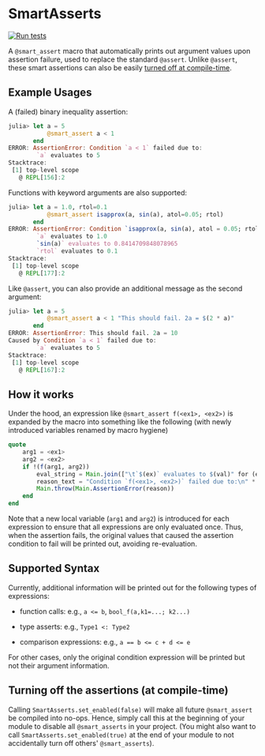 # SmartAsserts

[![Run tests](https://github.com/MrVPlusOne/SmartAsserts.jl/actions/workflows/test.yml/badge.svg)](https://github.com/MrVPlusOne/SmartAsserts.jl/actions/workflows/test.yml)


A `@smart_assert` macro that automatically prints out argument values upon assertion failure, used to replace the standard `@assert`. Unlike `@assert`, these smart assertions can also be easily [turned off at compile-time](https://github.com/MrVPlusOne/SmartAsserts.jl#turning-off-the-assertions-at-compile-time).

## Example Usages

A (failed) binary inequality assertion:
```julia
julia> let a = 5
           @smart_assert a < 1
       end
ERROR: AssertionError: Condition `a < 1` failed due to:
        `a` evaluates to 5
Stacktrace:
 [1] top-level scope
   @ REPL[156]:2
```

Functions with keyword arguments are also supported:
```julia
julia> let a = 1.0, rtol=0.1
           @smart_assert isapprox(a, sin(a), atol=0.05; rtol)
       end
ERROR: AssertionError: Condition `isapprox(a, sin(a), atol = 0.05; rtol)` failed due to:
        `a` evaluates to 1.0
        `sin(a)` evaluates to 0.8414709848078965
        `rtol` evaluates to 0.1
Stacktrace:
 [1] top-level scope
   @ REPL[177]:2
```

Like `@assert`, you can also provide an additional message as the second argument:
```julia
julia> let a = 5
           @smart_assert a < 1 "This should fail. 2a = $(2 * a)"
       end
ERROR: AssertionError: This should fail. 2a = 10
Caused by Condition `a < 1` failed due to:
        `a` evaluates to 5
Stacktrace:
 [1] top-level scope
   @ REPL[167]:2
```

## How it works
Under the hood, an expression like `@smart_assert f(<ex1>, <ex2>)` is expanded by the macro into something like the following (with newly introduced variables renamed by macro hygiene)
```julia
quote
    arg1 = <ex1>
    arg2 = <ex2>
    if !(f(arg1, arg2))
        eval_string = Main.join(["\t`$(ex)` evaluates to $(val)" for (ex, val) in Main.zip((<ex1>, <ex2>), (arg1, arg2))], "\n")
        reason_text = "Condition `f(<ex1>, <ex2>)` failed due to:\n" * eval_string
        Main.throw(Main.AssertionError(reason))
    end
end
```

Note that a new local variable (`arg1` and `arg2`) is introduced for each expression to ensure that all expressions are only evaluated once. Thus, when the assertion fails, the original values that caused the assertion condition to fail will be printed out, avoiding re-evaluation.

## Supported Syntax
Currently, additional information will be printed out for the following types of expressions:
- function calls: e.g., `a <= b`, `bool_f(a,k1=...; k2...)`

- type asserts: e.g., `Type1 <: Type2`

- comparison expressions: e.g., `a == b <= c + d <= e`

For other cases, only the original condition expression will be printed but not their argument information.

## Turning off the assertions (at compile-time)

Calling `SmartAsserts.set_enabled(false)` will make all future `@smart_assert` 
be compiled into no-ops. Hence, simply call this at the beginning of your module 
to disable all `@smart_asserts` in your project. 
(You might also want to call `SmartAsserts.set_enabled(true)` at the end of your 
module to not accidentally turn off others' `@smart_asserts`).